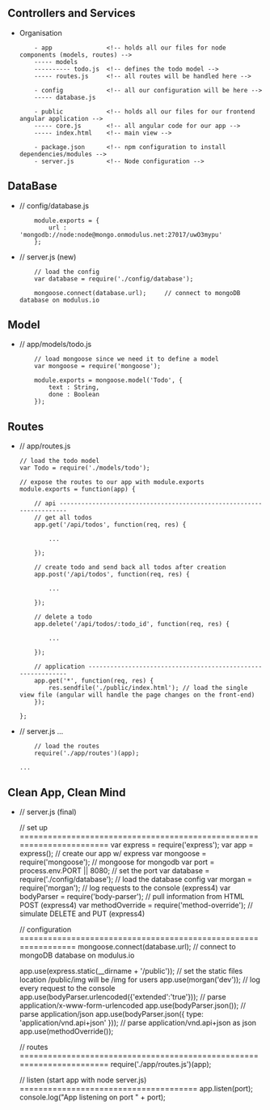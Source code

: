 
## Controllers and Services

-	Organisation

	<!-- new file structure -->
        
            - app               <!-- holds all our files for node components (models, routes) -->
            ----- models
            ---------- todo.js  <!-- defines the todo model -->
            ----- routes.js     <!-- all routes will be handled here -->
        
            - config            <!-- all our configuration will be here -->
            ----- database.js
        
            - public            <!-- holds all our files for our frontend angular application -->
            ----- core.js       <!-- all angular code for our app -->
            ----- index.html    <!-- main view -->
        
            - package.json      <!-- npm configuration to install dependencies/modules -->
            - server.js         <!-- Node configuration -->


## DataBase
			
-	// config/database.js
        
            module.exports = {
                url : 'mongodb://node:node@mongo.onmodulus.net:27017/uwO3mypu'
            };
        
-	// server.js (new)
        
            // load the config
            var database = require('./config/database');
        
            mongoose.connect(database.url);     // connect to mongoDB database on modulus.io
			
## Model
			
-	// app/models/todo.js

            // load mongoose since we need it to define a model
            var mongoose = require('mongoose');
        
            module.exports = mongoose.model('Todo', {
                text : String,
                done : Boolean
            });
        

## Routes		
		
-	// app/routes.js

        // load the todo model
        var Todo = require('./models/todo');
        
        // expose the routes to our app with module.exports
        module.exports = function(app) {
        
            // api ---------------------------------------------------------------------
            // get all todos
            app.get('/api/todos', function(req, res) {
        
                ...
        
            });
        
            // create todo and send back all todos after creation
            app.post('/api/todos', function(req, res) {
        
                ...
        
            });
        
            // delete a todo
            app.delete('/api/todos/:todo_id', function(req, res) {
        
                ...
        
            });
        
            // application -------------------------------------------------------------
            app.get('*', function(req, res) {
                res.sendfile('./public/index.html'); // load the single view file (angular will handle the page changes on the front-end)
            });
        
        };
        
-	// server.js
        ...
        
            // load the routes
            require('./app/routes')(app);
        
        ...
        
## Clean App, Clean Mind
		
-	// server.js (final)

    // set up ======================================================================
    var express  = require('express');
    var app      = express();                               // create our app w/ express
    var mongoose = require('mongoose');                     // mongoose for mongodb
    var port     = process.env.PORT || 8080;                // set the port
    var database = require('./config/database');            // load the database config
    var morgan = require('morgan');             // log requests to the console (express4)
    var bodyParser = require('body-parser');    // pull information from HTML POST (express4)
    var methodOverride = require('method-override'); // simulate DELETE and PUT (express4)

    // configuration ===============================================================
    mongoose.connect(database.url);     // connect to mongoDB database on modulus.io

    app.use(express.static(__dirname + '/public'));                 // set the static files location /public/img will be /img for users
    app.use(morgan('dev'));                                         // log every request to the console
    app.use(bodyParser.urlencoded({'extended':'true'}));            // parse application/x-www-form-urlencoded
    app.use(bodyParser.json());                                     // parse application/json
    app.use(bodyParser.json({ type: 'application/vnd.api+json' })); // parse application/vnd.api+json as json
    app.use(methodOverride());

    // routes ======================================================================
    require('./app/routes.js')(app);

    // listen (start app with node server.js) ======================================
    app.listen(port);
    console.log("App listening on port " + port);


		
